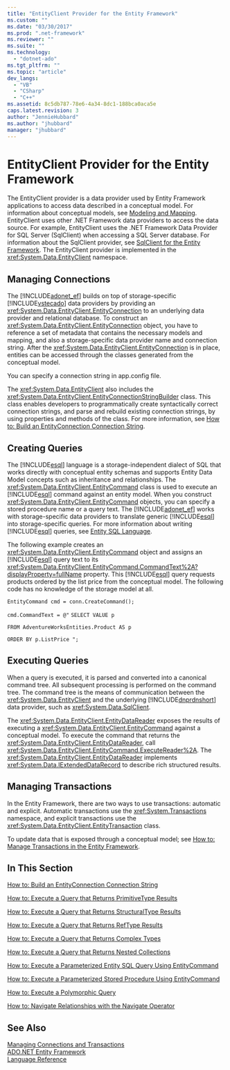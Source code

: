 ```yaml
---
title: "EntityClient Provider for the Entity Framework"
ms.custom: ""
ms.date: "03/30/2017"
ms.prod: ".net-framework"
ms.reviewer: ""
ms.suite: ""
ms.technology: 
  - "dotnet-ado"
ms.tgt_pltfrm: ""
ms.topic: "article"
dev_langs: 
  - "VB"
  - "CSharp"
  - "C++"
ms.assetid: 8c5db787-78e6-4a34-8dc1-188bca0aca5e
caps.latest.revision: 3
author: "JennieHubbard"
ms.author: "jhubbard"
manager: "jhubbard"
---
```

# EntityClient Provider for the Entity Framework
The EntityClient provider is a data provider used by Entity Framework applications to access data described in a conceptual model. For information about conceptual models, see [Modeling and Mapping](../../../../../docs/framework/data/adonet/ef/modeling-and-mapping.md). EntityClient uses other .NET Framework data providers to access the data source. For example, EntityClient uses the .NET Framework Data Provider for SQL Server (SqlClient) when accessing a SQL Server database. For information about the SqlClient provider, see [SqlClient for the Entity Framework](../../../../../docs/framework/data/adonet/ef/sqlclient-for-the-entity-framework.md). The EntityClient provider is implemented in the <xref:System.Data.EntityClient> namespace.  
  
## Managing Connections  
 The [!INCLUDE[adonet_ef](../../../../../includes/adonet-ef-md.md)] builds on top of storage-specific [!INCLUDE[vstecado](../../../../../includes/vstecado-md.md)] data providers by providing an <xref:System.Data.EntityClient.EntityConnection> to an underlying data provider and relational database. To construct an <xref:System.Data.EntityClient.EntityConnection> object, you have to reference a set of metadata that contains the necessary models and mapping, and also a storage-specific data provider name and connection string. After the <xref:System.Data.EntityClient.EntityConnection> is in place, entities can be accessed through the classes generated from the conceptual model.  
  
 You can specify a connection string in app.config file.  
  
 The <xref:System.Data.EntityClient> also includes the <xref:System.Data.EntityClient.EntityConnectionStringBuilder> class. This class enables developers to programmatically create syntactically correct connection strings, and parse and rebuild existing connection strings, by using properties and methods of the class. For more information, see [How to: Build an EntityConnection Connection String](../../../../../docs/framework/data/adonet/ef/how-to-build-an-entityconnection-connection-string.md).  
  
## Creating Queries  
 The [!INCLUDE[esql](../../../../../includes/esql-md.md)] language is a storage-independent dialect of SQL that works directly with conceptual entity schemas and supports Entity Data Model concepts such as inheritance and relationships. The <xref:System.Data.EntityClient.EntityCommand> class is used to execute an [!INCLUDE[esql](../../../../../includes/esql-md.md)] command against an entity model. When you construct <xref:System.Data.EntityClient.EntityCommand> objects, you can specify a stored procedure name or a query text. The [!INCLUDE[adonet_ef](../../../../../includes/adonet-ef-md.md)] works with storage-specific data providers to translate generic [!INCLUDE[esql](../../../../../includes/esql-md.md)] into storage-specific queries. For more information about writing [!INCLUDE[esql](../../../../../includes/esql-md.md)] queries, see [Entity SQL Language](../../../../../docs/framework/data/adonet/ef/language-reference/entity-sql-language.md).  
  
 The following example creates an <xref:System.Data.EntityClient.EntityCommand> object and assigns an [!INCLUDE[esql](../../../../../includes/esql-md.md)] query text to its <xref:System.Data.EntityClient.EntityCommand.CommandText%2A?displayProperty=fullName> property. This [!INCLUDE[esql](../../../../../includes/esql-md.md)] query requests products ordered by the list price from the conceptual model. The following code has no knowledge of the storage model at all.  
  
 `EntityCommand cmd = conn.CreateCommand();`  
  
 `cmd.CommandText = @"` `SELECT VALUE p`  
  
 `FROM AdventureWorksEntities.Product AS p`  
  
 `ORDER BY p.ListPrice ";`  
  
## Executing Queries  
 When a query is executed, it is parsed and converted into a canonical command tree. All subsequent processing is performed on the command tree. The command tree is the means of communication between the <xref:System.Data.EntityClient> and the underlying [!INCLUDE[dnprdnshort](../../../../../includes/dnprdnshort-md.md)] data provider, such as <xref:System.Data.SqlClient>.  
  
 The <xref:System.Data.EntityClient.EntityDataReader> exposes the results of executing a <xref:System.Data.EntityClient.EntityCommand> against a conceptual model. To execute the command that returns the <xref:System.Data.EntityClient.EntityDataReader>, call <xref:System.Data.EntityClient.EntityCommand.ExecuteReader%2A>. The <xref:System.Data.EntityClient.EntityDataReader> implements <xref:System.Data.IExtendedDataRecord> to describe rich structured results.  
  
## Managing Transactions  
 In the Entity Framework, there are two ways to use transactions: automatic and explicit. Automatic transactions use the <xref:System.Transactions> namespace, and explicit transactions use the <xref:System.Data.EntityClient.EntityTransaction> class.  
  
 To update data that is exposed through a conceptual model; see [How to: Manage Transactions in the Entity Framework](http://msdn.microsoft.com/en-us/4a55eb7f-f826-4a48-9df1-aebe2352ebef).  
  
## In This Section  
 [How to: Build an EntityConnection Connection String](../../../../../docs/framework/data/adonet/ef/how-to-build-an-entityconnection-connection-string.md)  
  
 [How to: Execute a Query that Returns PrimitiveType Results](../../../../../docs/framework/data/adonet/ef/how-to-execute-a-query-that-returns-primitivetype-results.md)  
  
 [How to: Execute a Query that Returns StructuralType Results](../../../../../docs/framework/data/adonet/ef/how-to-execute-a-query-that-returns-structuraltype-results.md)  
  
 [How to: Execute a Query that Returns RefType Results](../../../../../docs/framework/data/adonet/ef/how-to-execute-a-query-that-returns-reftype-results.md)  
  
 [How to: Execute a Query that Returns Complex Types](../../../../../docs/framework/data/adonet/ef/how-to-execute-a-query-that-returns-complex-types.md)  
  
 [How to: Execute a Query that Returns Nested Collections](../../../../../docs/framework/data/adonet/ef/how-to-execute-a-query-that-returns-nested-collections.md)  
  
 [How to: Execute a Parameterized Entity SQL Query Using EntityCommand](../../../../../docs/framework/data/adonet/ef/how-to-execute-a-parameterized-entity-sql-query-using-entitycommand.md)  
  
 [How to: Execute a Parameterized Stored Procedure Using EntityCommand](../../../../../docs/framework/data/adonet/ef/how-to-execute-a-parameterized-stored-procedure-using-entitycommand.md)  
  
 [How to: Execute a Polymorphic Query](../../../../../docs/framework/data/adonet/ef/how-to-execute-a-polymorphic-query.md)  
  
 [How to: Navigate Relationships with the Navigate Operator](../../../../../docs/framework/data/adonet/ef/how-to-navigate-relationships-with-the-navigate-operator.md)  
  
## See Also  
 [Managing Connections and Transactions](http://msdn.microsoft.com/en-us/b6659d2a-9a45-4e98-acaa-d7a8029e5b99)   
 [ADO.NET Entity Framework](../../../../../docs/framework/data/adonet/ef/index.md)   
 [Language Reference](../../../../../docs/framework/data/adonet/ef/language-reference/index.md)
